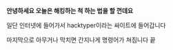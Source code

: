 **안녕하세요 오늘은 해킹하는 척 하는 법을 할 껀데요** 

일단 인터넷에 들어가서 hacktyper이라는 싸이트에 들어갑니다

마지막으로 아무거나 막치면 간지나게 명령어가 쳐짐니다 끝